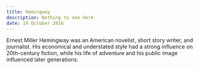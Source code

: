 ```yaml
---
title: Hemingway
description: Nothing to see here
date: 19 October 2016
---
```


Ernest Miller Hemingway was an American novelist, short story writer, and journalist. His economical and understated style had a strong influence on 20th-century fiction, while his life of adventure and his public image influenced later generations.